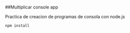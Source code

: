 ##Multiplicar console app

Practica de creacion de programas de consola
con node.js

```
npm install

```